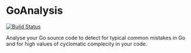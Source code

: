 # GoAnalysis

[![Build Status](https://travis-ci.org/chrisbbe/GoAnalysis.svg?branch=master)](https://travis-ci.org/chrisbbe/GoAnalysis)

Analyse your Go source code to detect for typical common mistakes in Go and for high values of cyclomatic complecity in your code.
